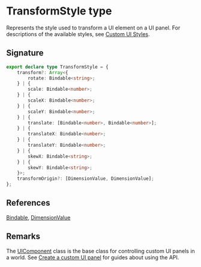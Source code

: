# TransformStyle type

Represents the style used to transform a UI element on a UI panel. For descriptions of the available styles, see [Custom UI Styles](https://developers.meta.com/horizon-worlds/learn/documentation/desktop-editor/custom-ui/api-reference-for-custom-ui#transformstyle).

## Signature

```typescript
export declare type TransformStyle = {
    transform?: Array<{
        rotate: Bindable<string>;
    } | {
        scale: Bindable<number>;
    } | {
        scaleX: Bindable<number>;
    } | {
        scaleY: Bindable<number>;
    } | {
        translate: [Bindable<number>, Bindable<number>];
    } | {
        translateX: Bindable<number>;
    } | {
        translateY: Bindable<number>;
    } | {
        skewX: Bindable<string>;
    } | {
        skewY: Bindable<string>;
    }>;
    transformOrigin?: [DimensionValue, DimensionValue];
};
```

## References

[Bindable](https://developers.meta.com/horizon-worlds/reference/2.0.0/ui_bindable), [DimensionValue](https://developers.meta.com/horizon-worlds/reference/2.0.0/ui_dimensionvalue)

## Remarks

The [UIComponent](https://developers.meta.com/horizon-worlds/reference/2.0.0/ui_uicomponent) class is the base class for controlling custom UI panels in a world. See [Create a custom UI panel](https://developers.meta.com/horizon-worlds/learn/documentation/desktop-editor/custom-ui/creating-a-custom-ui-panel) for guides about using the API.